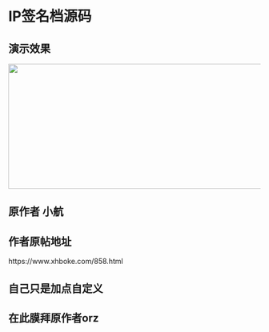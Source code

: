 # IP签名档源码
<h2>演示效果</h2>
<a href="https://www.xhboke.com/wp-content/uploads/2018/05/20180526175459.png"><img src="https://www.xhboke.com/wp-content/uploads/2018/05/20180526175459.png" alt="" width="550" height="250" class="alignnone size-full wp-image-862" /></a>
<h2>原作者 小航</h2>
<h2>作者原帖地址</h2>
https://www.xhboke.com/858.html
<h2>自己只是加点自定义</h2>
<h2>在此膜拜原作者orz</h2>
